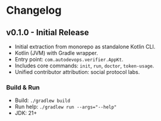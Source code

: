 # Changelog

## v0.1.0 - Initial Release

- Initial extraction from monorepo as standalone Kotlin CLI.
- Kotlin (JVM) with Gradle wrapper.
- Entry point: `com.autodevops.verifier.AppKt`.
- Includes core commands: `init`, `run`, `doctor`, `token-usage`.
- Unified contributor attribution: social protocol labs.

### Build & Run

- Build: `./gradlew build`
- Run help: `./gradlew run --args="--help"`
- JDK: 21+

